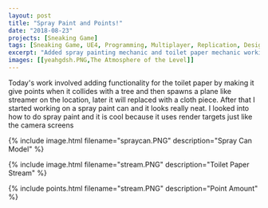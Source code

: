 ```yaml
---
layout: post
title: "Spray Paint and Points!"
date: "2018-08-23"
projects: [Sneaking Game]
tags: [Sneaking Game, UE4, Programming, Multiplayer, Replication, Design, Thief, Stealth, HUD, 3D Modeling, Blender, Gimp, Scoring]
excerpt: "Added spray painting mechanic and toilet paper mechanic working."
images: [[yeahgdsh.PNG,The Atmosphere of the Level]]
---
```


Today's work involved adding functionality for the toilet paper by making it give points when it collides with a tree and then spawns a plane like streamer on the location, later it will replaced with a cloth piece. After that I started working on a spray paint can and it looks really neat. I looked into how to do spray paint and it is cool because it uses render targets just like the camera screens

{% include image.html filename="spraycan.PNG" description="Spray Can Model" %}

{% include image.html filename="stream.PNG" description="Toilet Paper Stream" %}

{% include points.html filename="stream.PNG" description="Point Amount" %}
